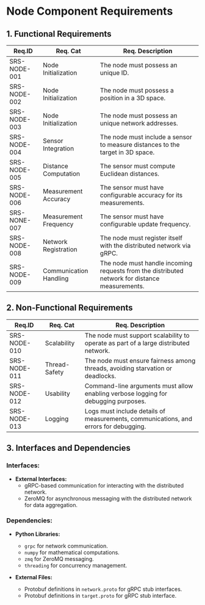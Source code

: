 
# Node Component Requirements

## 1. Functional Requirements

| Req.ID       | Req. Cat               | Req. Description                                                                               |
|--------------|------------------------|------------------------------------------------------------------------------------------------|
| SRS-NODE-001 | Node Initialization    | The node must possess an unique ID.                                                            |
| SRS-NODE-002 | Node Initialization    | The node must possess a position in a 3D space.                                                |
| SRS-NODE-003 | Node Initialization    | The node must possess an unique network addresses.                                             |
| SRS-NODE-004 | Sensor Integration     | The node must include a sensor to measure distances to the target in 3D space.                 |
| SRS-NODE-005 | Distance Computation   | The sensor must compute Euclidean distances.                                                   |
| SRS-NODE-006 | Measurement Accuracy   | The sensor must have configurable accuracy for its measurements.                               |
| SRS-NONE-007 | Measurement Frequency  | The sensor must have configurable update frequency.                                            |
| SRS-NODE-008 | Network Registration   | The node must register itself with the distributed network via gRPC.                           |
| SRS-NODE-009 | Communication Handling | The node must handle incoming requests from the distributed network for distance measurements. |

## 2. Non-Functional Requirements

| Req.ID       | Req. Cat      | Req. Description                                                                     |
|--------------|---------------|--------------------------------------------------------------------------------------|
| SRS-NODE-010 | Scalability   | The node must support scalability to operate as part of a large distributed network. |
| SRS-NODE-011 | Thread-Safety | The node must ensure fairness among threads, avoiding starvation or deadlocks.     |
| SRS-NODE-012 | Usability     | Command-line arguments must allow enabling verbose logging for debugging purposes.   |
| SRS-NODE-013 | Logging       | Logs must include details of measurements, communications, and errors for debugging. |

## 3. Interfaces and Dependencies

### Interfaces:

- **External Interfaces:**
  - gRPC-based communication for interacting with the distributed network.
  - ZeroMQ for asynchronous messaging with the distributed network for data aggregation.

### Dependencies:

- **Python Libraries:**
  - `grpc` for network communication.
  - `numpy` for mathematical computations.
  - `zmq` for ZeroMQ messaging.
  - `threading` for concurrency management.

- **External Files:**
  - Protobuf definitions in `network.proto` for gRPC stub interfaces.
  - Protobuf definitions in `target.proto` for gRPC stub interface.
